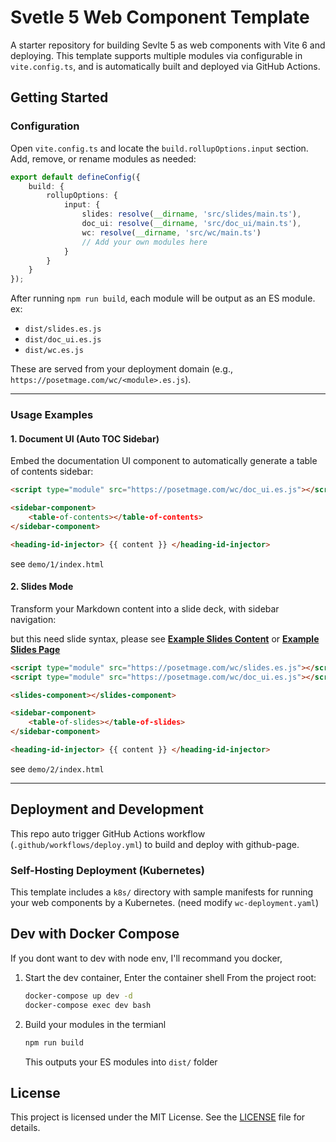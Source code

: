 # Svetle 5 Web Component Template

A starter repository for building Sevlte 5 as web components with Vite 6 and deploying. This template supports multiple modules via configurable in `vite.config.ts`, and is automatically built and deployed via GitHub Actions.

## Getting Started

### Configuration

Open `vite.config.ts` and locate the `build.rollupOptions.input` section. Add, remove, or rename modules as needed:

```ts
export default defineConfig({
	build: {
		rollupOptions: {
			input: {
				slides: resolve(__dirname, 'src/slides/main.ts'),
				doc_ui: resolve(__dirname, 'src/doc_ui/main.ts'),
				wc: resolve(__dirname, 'src/wc/main.ts')
				// Add your own modules here
			}
		}
	}
});
```

After running `npm run build`, each module will be output as an ES module. ex:

- `dist/slides.es.js`
- `dist/doc_ui.es.js`
- `dist/wc.es.js`

These are served from your deployment domain (e.g., `https://posetmage.com/wc/<module>.es.js`).

---

### Usage Examples

#### 1. Document UI (Auto TOC Sidebar)

Embed the documentation UI component to automatically generate a table of contents sidebar:

```html
<script type="module" src="https://posetmage.com/wc/doc_ui.es.js"></script>

<sidebar-component>
	<table-of-contents></table-of-contents>
</sidebar-component>

<heading-id-injector> {{ content }} </heading-id-injector>
```

see `demo/1/index.html`

#### 2. Slides Mode

Transform your Markdown content into a slide deck, with sidebar navigation:

but this need slide syntax, please see **[Example Slides Content](https://raw.githubusercontent.com/HomunMage/Content/refs/heads/main/Slides/2025/JSDC-WC/index.md)** or **[Example Slides Page](https://homun.posetmage.com/Content/Slides/2025/JSDC-WC/)**

```html
<script type="module" src="https://posetmage.com/wc/slides.es.js"></script>
<script type="module" src="https://posetmage.com/wc/doc_ui.es.js"></script>

<slides-component></slides-component>

<sidebar-component>
	<table-of-slides></table-of-slides>
</sidebar-component>

<heading-id-injector> {{ content }} </heading-id-injector>
```

see `demo/2/index.html`

---

## Deployment and Development

This repo auto trigger GitHub Actions workflow (`.github/workflows/deploy.yml`) to build and deploy with github-page.

### Self-Hosting Deployment (Kubernetes)

This template includes a `k8s/` directory with sample manifests for running your web components by a Kubernetes.
(need modify `wc-deployment.yaml`)

## Dev with Docker Compose

If you dont want to dev with node env, I'll recommand you docker,

1. Start the dev container, Enter the container shell
   From the project root:

   ```bash
   docker-compose up dev -d
   docker-compose exec dev bash
   ```

2. Build your modules
   in the termianl

   ```bash
   npm run build
   ```

   This outputs your ES modules into `dist/` folder

## License

This project is licensed under the MIT License. See the [LICENSE](LICENSE) file for details.
